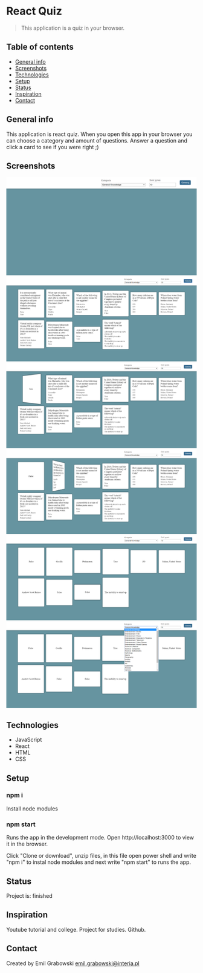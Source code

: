 # React Quiz
> This application is a quiz in your browser.

## Table of contents
* [General info](#general-info)
* [Screenshots](#screenshots)
* [Technologies](#technologies)
* [Setup](#setup)
* [Status](#status)
* [Inspiration](#inspiration)
* [Contact](#contact)

## General info
This application is react quiz. When you open this app in your browser you can choose a category and amount of questions. Answer a question and click a card to see if you were right ;)

## Screenshots
![Example screenshot](./img/1.png)
![Example screenshot](./img/2.png)
![Example screenshot](./img/3.png)
![Example screenshot](./img/4.png)
![Example screenshot](./img/5.png)
![Example screenshot](./img/6.png)

## Technologies
* JavaScript
* React
* HTML
* CSS

## Setup
### npm i
Install node modules

### npm start
Runs the app in the development mode.
Open http://localhost:3000 to view it in the browser.

Click "Clone or download", unzip files, in this file open power shell and write "npm i" to instal node modules and next write "npm start" to runs the app.

## Status
Project is: finished

## Inspiration
Youtube tutorial and college.
Project for studies.
Github.

## Contact
Created by Emil Grabowski emil.grabowski@interia.pl

